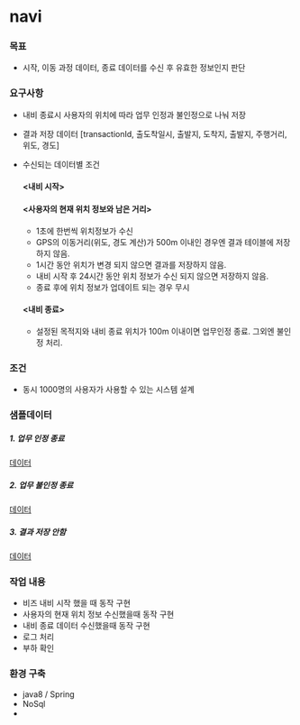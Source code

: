 # navi

### 목표
- 시작, 이동 과정 데이터, 종료 데이터를 수신 후 유효한 정보인지 판단

### 요구사항
- 내비 종료시 사용자의 위치에 따라 업무 인정과 불인정으로 나눠 저장
- 결과 저장 데이터 [transactionId, 출도착일시, 출발지, 도착지, 출발지, 주행거리, 위도, 경도]
- 수신되는 데이터별 조건
  #### <내비 시작>
  

  #### <사용자의 현재 위치 정보와 남은 거리>
  - 1초에 한번씩 위치정보가 수신
  - GPS의 이동거리(위도, 경도 계산)가 500m 이내인 경우엔 결과 테이블에 저장하지 않음.
  - 1시간 동안 위치가 변경 되지 않으면 결과를 저장하지 않음.
  - 내비 시작 후 24시간 동안 위치 정보가 수신 되지 않으면 저장하지 않음.
  - 종료 후에 위치 정보가 업데이트 되는 경우 무시

  #### <내비 종료>
  - 설정된 목적지와 내비 종료 위치가 100m 이내이면 업무인정 종료. 그외엔 불인정 처리.

### 조건
- 동시 1000명의 사용자가 사용할 수 있는 시스템 설계

### 샘플데이터 
##### 1. 업무 인정 종료
[데이터](./src/test/resources/SampleDataForSuccess.json)
##### 2. 업무 불인정 종료
[데이터](./src/test/resources/SampleDataForFail.json)
##### 3. 결과 저장 안함
[데이터](./src/test/resources/SampleDataForNotSave.json)

### 작업 내용 
- 비즈 내비 시작 했을 때 동작 구현 
- 사용자의 현재 위치 정보 수신했을때 동작 구현
- 내비 종료 데이터 수신했을때 동작 구현 
- 로그 처리 
- 부하 확인 

### 환경 구축
- java8 / Spring
- NoSql
- 
